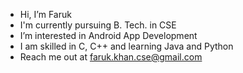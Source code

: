 - Hi, I’m Faruk
- I'm currently pursuing B. Tech. in CSE
- I’m interested in Android App Development
- I am skilled in C, C++ and learning Java and Python
-  Reach me out at faruk.khan.cse@gmail.com

<!---
iamfaruk01/iamfaruk01 is a ✨ special ✨ repository because its `README.md` (this file) appears on your GitHub profile.
You can click the Preview link to take a look at your changes.
--->
